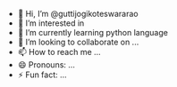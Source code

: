 - 👋 Hi, I’m @guttijogikoteswararao
- 👀 I’m interested in 
- 🌱 I’m currently learning python language 
- 💞️ I’m looking to collaborate on ...
- 📫 How to reach me ...
- 😄 Pronouns: ...
- ⚡ Fun fact: ...

<!---
guttijogikoteswararao/guttijogikoteswararao is a ✨ special ✨ repository because its `README.md` (this file) appears on your GitHub profile.
You can click the Preview link to take a look at your changes.
--->

